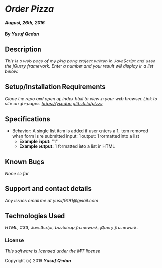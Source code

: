 # _Order Pizza_

#### _August, 26th, 2016_

#### By _**Yusuf Qedan**_

## Description

_This is a web page of my ping pong project written in JavaScript and uses the jQuery framework._
_Enter a number and  your result will display in a list below._

## Setup/Installation Requirements

_Clone the repo and open up index.html to view in your web browser._
_Link to site on gh-pages: https://yqedan.github.io/pizza_

## Specifications

* Behavior: A single list item is added if user enters a 1, item removed when form is re submitted input: 1 output: 1 formatted into a list
  * **Example input:** "1"
  * **Example output:** 1 formatted into a list in HTML


## Known Bugs

_None so far_

## Support and contact details

_Any issues email me at yusuf9191@gmail.com_

## Technologies Used

_HTML, CSS, JavaScript, bootstrap framework, jQuery framework._

### License

*This software is licensed under the MIT license*

Copyright (c) 2016 **_Yusuf Qedan_**
